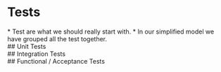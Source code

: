 # Tests
<section>
<aside class="notes">
* Test are what we should really start with.
* In our simplified model we have grouped all the test together.
</aside>
</section>
<!-- -->
<section>
## Unit Tests
<aside class="notes">
</aside>
</section>
<!-- -->
<section>
## Integration Tests
<aside class="notes">
</aside>
</section>
<!-- -->
<section>
## Functional / Acceptance Tests
<aside class="notes">
</aside>
</section>
<!-- -->
<section>
<aside class="notes">
</aside>
</section>
<!-- -->
